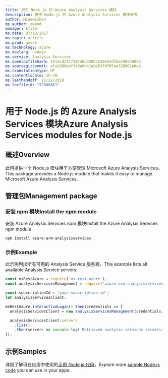 ```yaml
---
title: 用于 Node.js 的 Azure Analysis Services 模块
description: 用于 Node.js 的 Azure Analysis Services 模块参考
author: Minewiskan
ms.author: owend
manager: kfile
ms.date: 07/18/2017
ms.topic: article
ms.prod: azure
ms.technology: azure
ms.devlang: nodejs
ms.service: Analysis Services
ms.openlocfilehash: 5214cd2f171074ba330bc639643dfba490540856
ms.sourcegitcommit: efa2d98deffe8a0d41a8d63f9f07aa720862e6ab
ms.translationtype: HT
ms.contentlocale: zh-CN
ms.lasthandoff: 11/22/2018
ms.locfileid: "52008661"
---
```

# <a name="azure-analysis-services-modules-for-nodejs"></a><span data-ttu-id="38f40-103">用于 Node.js 的 Azure Analysis Services 模块</span><span class="sxs-lookup"><span data-stu-id="38f40-103">Azure Analysis Services modules for Node.js</span></span>

## <a name="overview"></a><span data-ttu-id="38f40-104">概述</span><span class="sxs-lookup"><span data-stu-id="38f40-104">Overview</span></span>
<span data-ttu-id="38f40-105">此包提供一个 Node.js 模块用于方便管理 Microsoft Azure Analysis Services。</span><span class="sxs-lookup"><span data-stu-id="38f40-105">This package provides a Node.js module that makes it easy to manage Microsoft Azure Analysis Services.</span></span>

## <a name="management-package"></a><span data-ttu-id="38f40-106">管理包</span><span class="sxs-lookup"><span data-stu-id="38f40-106">Management package</span></span>

### <a name="install-the-npm-module"></a><span data-ttu-id="38f40-107">安装 npm 模块</span><span class="sxs-lookup"><span data-stu-id="38f40-107">Install the npm module</span></span>

<span data-ttu-id="38f40-108">安装 Azure Analysis Services npm 模块</span><span class="sxs-lookup"><span data-stu-id="38f40-108">Install the Azure Analysis Services npm module</span></span>

```bash
npm install azure-arm-analysisservices
```

### <a name="example"></a><span data-ttu-id="38f40-109">示例</span><span class="sxs-lookup"><span data-stu-id="38f40-109">Example</span></span>

<span data-ttu-id="38f40-110">此示例列出所有可用的 Analysis Service 服务器。</span><span class="sxs-lookup"><span data-stu-id="38f40-110">This example lists all available Analysis Service servers.</span></span>

```javascript
const msRestAzure = require('ms-rest-azure');
const analysisServicesManagement = require('azure-arm-analysisservices');

const subscriptionId = 'your-subscription-id';
let analysisServicesClient;

msRestAzure.interactiveLogin().then(credentials => {
  analysisServicesClient = new analysisServicesManagement(credentials, subscriptionId);

  analysisServicesClient.servers
    .list()
    .then(servers => console.log('Retrieved analysis services servers: ', servers));
});
```

## <a name="samples"></a><span data-ttu-id="38f40-111">示例</span><span class="sxs-lookup"><span data-stu-id="38f40-111">Samples</span></span>

<span data-ttu-id="38f40-112">详细了解可在应用中使用的[示例 Node.js 代码](https://azure.microsoft.com/resources/samples/?platform=nodejs)。</span><span class="sxs-lookup"><span data-stu-id="38f40-112">Explore more [sample Node.js code](https://azure.microsoft.com/resources/samples/?platform=nodejs) you can use in your apps.</span></span>

